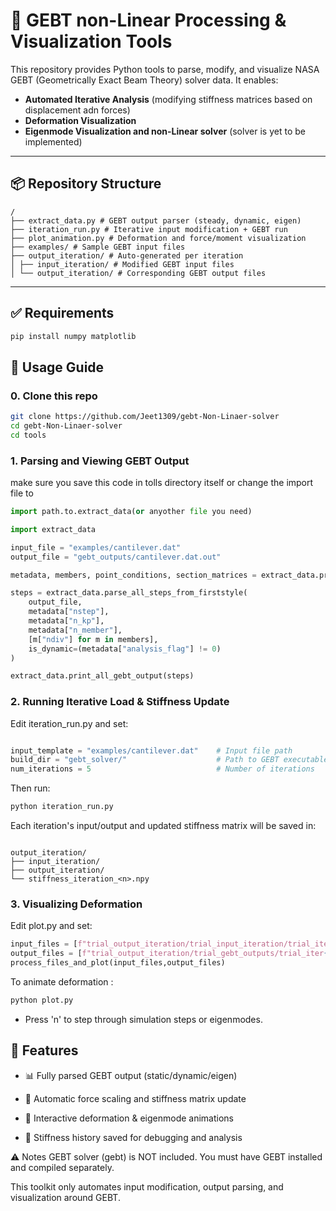 # 🔧 GEBT non-Linear Processing & Visualization Tools

This repository provides Python tools to parse, modify, and visualize NASA GEBT (Geometrically Exact Beam Theory) solver data. It enables:

- **Automated Iterative Analysis** (modifying stiffness matrices based on displacement adn forces)
- **Deformation Visualization** 
- **Eigenmode Visualization and non-Linear solver**  (solver is yet to be implemented)

---

## 📦 Repository Structure
```php-template
/
├── extract_data.py # GEBT output parser (steady, dynamic, eigen)
├── iteration_run.py # Iterative input modification + GEBT run
├── plot_animation.py # Deformation and force/moment visualization
├── examples/ # Sample GEBT input files
├── output_iteration/ # Auto-generated per iteration
│ ├── input_iteration/ # Modified GEBT input files
│ └── output_iteration/ # Corresponding GEBT output files
```
---

## ✅ Requirements

```bash
pip install numpy matplotlib
```
## 🚀 Usage Guide
### 0. Clone this repo 
```bash
git clone https://github.com/Jeet1309/gebt-Non-Linaer-solver
cd gebt-Non-Linaer-solver
cd tools
```
### 1. Parsing and Viewing GEBT Output
make sure you save this code in tolls directory itself or change the import file to 
```python 
import path.to.extract_data(or anyother file you need)
```

```python
import extract_data

input_file = "examples/cantilever.dat"
output_file = "gebt_outputs/cantilever.dat.out"

metadata, members, point_conditions, section_matrices = extract_data.process_input_file(input_file, is_space=True)

steps = extract_data.parse_all_steps_from_firststyle(
    output_file,
    metadata["nstep"],
    metadata["n_kp"],
    metadata["n_member"],
    [m["ndiv"] for m in members],
    is_dynamic=(metadata["analysis_flag"] != 0)
)

extract_data.print_all_gebt_output(steps)
```
### 2. Running Iterative Load & Stiffness Update
Edit iteration_run.py and set:

```python

input_template = "examples/cantilever.dat"    # Input file path
build_dir = "gebt_solver/"                    # Path to GEBT executable
num_iterations = 5                            # Number of iterations
```

Then run:
```bash
python iteration_run.py
```
Each iteration's input/output and updated stiffness matrix will be saved in:

```php-template

output_iteration/
├── input_iteration/
├── output_iteration/
└── stiffness_iteration_<n>.npy
```
### 3. Visualizing Deformation 
Edit plot.py and set:
```python 
input_files = [f"trial_output_iteration/trial_input_iteration/trial_iter{i}.dat" for i in range(1,101)]   ## list of files you want to plot give the lcation of input and output files (you can 
output_files = [f"trial_output_iteration/trial_gebt_outputs/trial_iter{i}.dat.out" for i in range(1,101)]  ##provide a single file or multiple as shown it will still show all the steps and eigenvalues.
process_files_and_plot(input_files,output_files)
```
To animate deformation :

```bash
python plot.py 
```
- Press 'n' to step through simulation steps or eigenmodes.



## 🎯 Features
- 📊 Fully parsed GEBT output (static/dynamic/eigen)

- 🔁 Automatic force scaling and stiffness matrix update

- 🎥 Interactive deformation & eigenmode animations

- 📝 Stiffness history saved for debugging and analysis

⚠️ Notes
GEBT solver (gebt) is NOT included.
You must have GEBT installed and compiled separately.

This toolkit only automates input modification, output parsing, and visualization around GEBT.

